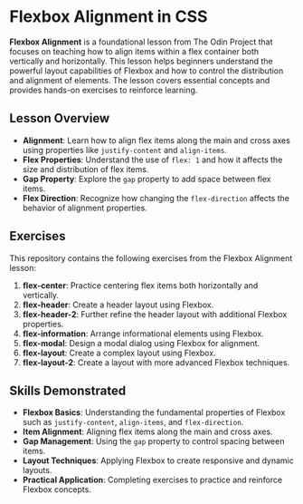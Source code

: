 # Flexbox Alignment in CSS

**Flexbox Alignment** is a foundational lesson from The Odin Project that focuses on teaching how to align items within a flex container both vertically and horizontally. This lesson helps beginners understand the powerful layout capabilities of Flexbox and how to control the distribution and alignment of elements. The lesson covers essential concepts and provides hands-on exercises to reinforce learning.

## Lesson Overview

- **Alignment**: Learn how to align flex items along the main and cross axes using properties like `justify-content` and `align-items`.
- **Flex Properties**: Understand the use of `flex: 1` and how it affects the size and distribution of flex items.
- **Gap Property**: Explore the `gap` property to add space between flex items.
- **Flex Direction**: Recognize how changing the `flex-direction` affects the behavior of alignment properties.

## Exercises

This repository contains the following exercises from the Flexbox Alignment lesson:

1. **flex-center**: Practice centering flex items both horizontally and vertically.
2. **flex-header**: Create a header layout using Flexbox.
3. **flex-header-2**: Further refine the header layout with additional Flexbox properties.
4. **flex-information**: Arrange informational elements using Flexbox.
5. **flex-modal**: Design a modal dialog using Flexbox for alignment.
6. **flex-layout**: Create a complex layout using Flexbox.
7. **flex-layout-2**: Create a layout with more advanced Flexbox techniques.

## Skills Demonstrated

- **Flexbox Basics**: Understanding the fundamental properties of Flexbox such as `justify-content`, `align-items`, and `flex-direction`.
- **Item Alignment**: Aligning flex items along the main and cross axes.
- **Gap Management**: Using the `gap` property to control spacing between items.
- **Layout Techniques**: Applying Flexbox to create responsive and dynamic layouts.
- **Practical Application**: Completing exercises to practice and reinforce Flexbox concepts.